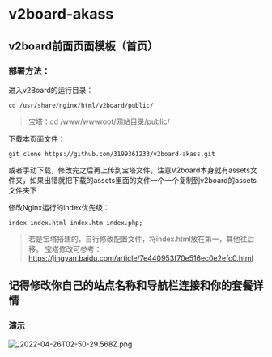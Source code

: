 # v2board-akass
## v2board前面页面模板（首页）

### 部署方法：
进入v2Board的运行目录：

``` 
cd /usr/share/nginx/html/v2board/public/
``` 

> 宝塔：cd /www/wwwroot/网站目录/public/

下载本页面文件：

``` 
git clone https://github.com/3199361233/v2board-akass.git
``` 
或者手动下载，修改完之后再上传到宝塔文件，注意V2board本身就有assets文件夹，如果出错就把下载的assets里面的文件一个一个复制到v2board的assets文件夹下

修改Nginx运行的index优先级：

``` 
index index.html index.htm index.php;
``` 

> 若是宝塔搭建的，自行修改配置文件，将index.html放在第一，其他往后移。
> 宝塔修改可参考：https://jingyan.baidu.com/article/7e440953f70e516ec0e2efc0.html

## 记得修改你自己的站点名称和导航栏连接和你的套餐详情

### 演示

![_2022-04-26T02-50-29.568Z.png](https://s3.maocdn.cn/img/2022/04/26/_2022-04-26T02-50-29.568Z.png)
